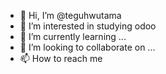 - 👋 Hi, I’m @teguhwutama
- 👀 I’m interested in studying odoo 
- 🌱 I’m currently learning ...
- 💞️ I’m looking to collaborate on ...
- 📫 How to reach me 

<!---
teguhwutama/teguhwutama is a ✨ special ✨ repository because its `README.md` (this file) appears on your GitHub profile.
You can click the Preview link to take a look at your changes.
--->
